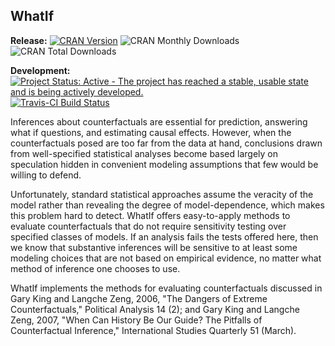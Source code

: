 ## WhatIf

**Release:**
[![CRAN Version](http://www.r-pkg.org/badges/version/WhatIf)](http://cran.r-project.org/package=WhatIf)
![CRAN Monthly Downloads](http://cranlogs.r-pkg.org/badges/last-month/WhatIf)
![CRAN Total Downloads](http://cranlogs.r-pkg.org/badges/grand-total/WhatIf)

**Development:**
[![Project Status: Active - The project has reached a stable, usable state and is being actively developed.](http://www.repostatus.org/badges/latest/active.svg)](http://www.repostatus.org/#active)
[![Travis-CI Build Status](https://travis-ci.org/IQSS/WhatIf.svg?branch=master)](https://travis-ci.org/IQSS/WhatIf)

Inferences about counterfactuals are essential for prediction, answering what if questions, and estimating causal effects. However, when the counterfactuals posed are too far from the data at hand, conclusions drawn from well-specified statistical analyses become based largely on speculation hidden in convenient modeling assumptions that few would be willing to defend. 

Unfortunately, standard statistical approaches assume the veracity of the model rather than revealing the degree of model-dependence, which makes this problem hard to detect. WhatIf offers easy-to-apply methods to evaluate counterfactuals that do not require sensitivity testing over specified classes of models. If an analysis fails the tests offered here, then we know that substantive inferences will be sensitive to at least some modeling choices that are not based on empirical evidence, no matter what method of inference one chooses to use. 

WhatIf implements the methods for evaluating counterfactuals discussed in Gary King and Langche Zeng, 2006, "The Dangers of Extreme Counterfactuals," Political Analysis 14 (2); and Gary King and Langche Zeng, 2007, "When Can History Be Our Guide? The Pitfalls of Counterfactual Inference," International Studies Quarterly 51 (March).
